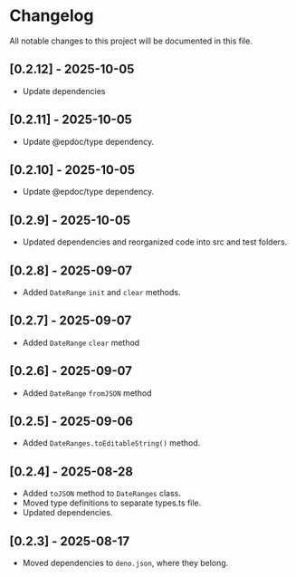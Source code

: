 # Changelog

All notable changes to this project will be documented in this file.

## [0.2.12] - 2025-10-05

- Update dependencies

## [0.2.11] - 2025-10-05

- Update @epdoc/type dependency.

## [0.2.10] - 2025-10-05

- Update @epdoc/type dependency.

## [0.2.9] - 2025-10-05

- Updated dependencies and reorganized code into src and test folders.

## [0.2.8] - 2025-09-07

- Added `DateRange` `init` and `clear` methods.

## [0.2.7] - 2025-09-07

- Added `DateRange` `clear` method

## [0.2.6] - 2025-09-07

- Added `DateRange` `fromJSON` method

## [0.2.5] - 2025-09-06

- Added `DateRanges.toEditableString()` method.

## [0.2.4] - 2025-08-28

- Added `toJSON` method to `DateRanges` class.
- Moved type definitions to separate types.ts file.
- Updated dependencies.

## [0.2.3] - 2025-08-17

- Moved dependencies to `deno.json`, where they belong.
